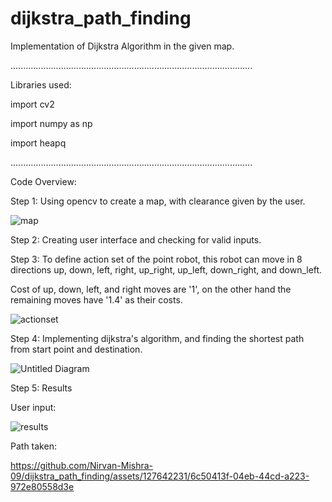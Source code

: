 # dijkstra_path_finding
Implementation of Dijkstra Algorithm in the given map.

................................................................................................

Libraries used:

import cv2

import numpy as np


import heapq

................................................................................................

Code Overview:

Step 1: Using opencv to create a map, with clearance given by the user.

![map](https://github.com/Nirvan-Mishra-09/dijkstra_path_finding/assets/127642231/07aaf7e9-e2cb-45d4-834c-8cbac8e96310)


Step 2: Creating user interface and checking for valid inputs.

Step 3: To define action set of the point robot, this robot can move in 8 directions up, down, left, right, up_right, up_left, down_right, and down_left. 

Cost of up, down, left, and right moves are '1', on the other hand the remaining moves have '1.4' as their costs.

![actionset](https://github.com/Nirvan-Mishra-09/dijkstra_path_finding/assets/127642231/8e3ed3e3-67d6-48b5-8b4b-be4f995d1931)


Step 4: Implementing dijkstra's algorithm, and finding the shortest path from start point and destination. 

![Untitled Diagram](https://github.com/Nirvan-Mishra-09/dijkstra_path_finding/assets/127642231/c1a20639-5480-41ed-a294-42c8a243c181)


Step 5: Results 

User input: 

![results](https://github.com/Nirvan-Mishra-09/dijkstra_path_finding/assets/127642231/14f8c7b7-574e-4fa2-b641-088cb1a9ea84)


Path taken:



https://github.com/Nirvan-Mishra-09/dijkstra_path_finding/assets/127642231/6c50413f-04eb-44cd-a223-972e80558d3e





